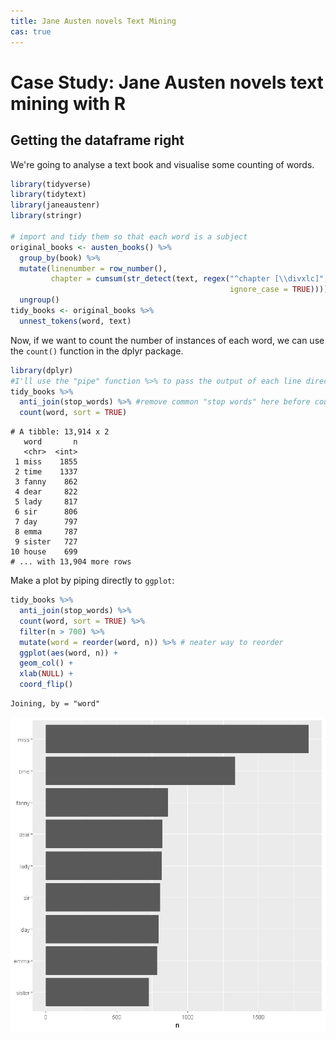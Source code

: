 ```yaml
---
title: Jane Austen novels Text Mining
cas: true
--- 
```


#  Case Study: Jane Austen novels text mining with R

## Getting the dataframe right

We're going to analyse a text book and visualise some counting of words.


```R
library(tidyverse)
library(tidytext)
library(janeaustenr)
library(stringr)

# import and tidy them so that each word is a subject
original_books <- austen_books() %>%
  group_by(book) %>%
  mutate(linenumber = row_number(),
         chapter = cumsum(str_detect(text, regex("^chapter [\\divxlc]",
                                                 ignore_case = TRUE)))) %>%
  ungroup()
tidy_books <- original_books %>%
  unnest_tokens(word, text)
```


Now, if we want to count the number of instances of each word, we can use the `count()` function in the dplyr package.


```R
library(dplyr)
#I'll use the "pipe" function %>% to pass the output of each line directly to the next
tidy_books %>% 
  anti_join(stop_words) %>% #remove common "stop words" here before counting
  count(word, sort = TRUE)
```

```    
# A tibble: 13,914 x 2
   word       n
   <chr>  <int>
 1 miss    1855
 2 time    1337
 3 fanny    862
 4 dear     822
 5 lady     817
 6 sir      806
 7 day      797
 8 emma     787
 9 sister   727
10 house    699
# ... with 13,904 more rows
```

Make a plot by piping directly to `ggplot`:


```R
tidy_books %>%
  anti_join(stop_words) %>%
  count(word, sort = TRUE) %>%
  filter(n > 700) %>%
  mutate(word = reorder(word, n)) %>% # neater way to reorder
  ggplot(aes(word, n)) +
  geom_col() +
  xlab(NULL) +
  coord_flip()
```

    Joining, by = "word"
    


![png](output_7_1.png)



